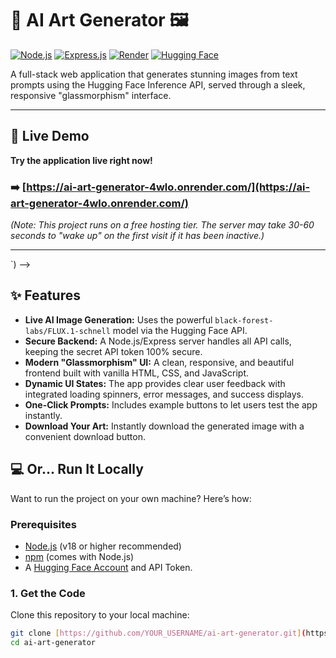 # 🎨 AI Art Generator 🖼️

[![Node.js](https://img.shields.io/badge/Node.js-22.x-339933?style=for-the-badge&logo=node.js)](https://nodejs.org/)
[![Express.js](https://img.shields.io/badge/Express.js-000000?style=for-the-badge&logo=express&logoColor=white)](https://expressjs.com/)
[![Render](https://img.shields.io/badge/Render-Hosted-46E3B7?style=for-the-badge&logo=render)](https://render.com/)
[![Hugging Face](https://img.shields.io/badge/%F0%9F%A4%97%20Hugging%20Face-API-FFD21E?style=for-the-badge)](https://huggingface.co/inference-api)

A full-stack web application that generates stunning images from text prompts using the Hugging Face Inference API, served through a sleek, responsive "glassmorphism" interface.

---

## 🚀 Live Demo

**Try the application live right now!**

### ➡️ [https://ai-art-generator-4wlo.onrender.com/](https://ai-art-generator-4wlo.onrender.com/)

*(Note: This project runs on a free hosting tier. The server may take 30-60 seconds to "wake up" on the first visit if it has been inactive.)*

---

`)
-->
## ✨ Features

* **Live AI Image Generation:** Uses the powerful `black-forest-labs/FLUX.1-schnell` model via the Hugging Face API.
* **Secure Backend:** A Node.js/Express server handles all API calls, keeping the secret API token 100% secure.
* **Modern "Glassmorphism" UI:** A clean, responsive, and beautiful frontend built with vanilla HTML, CSS, and JavaScript.
* **Dynamic UI States:** The app provides clear user feedback with integrated loading spinners, error messages, and success displays.
* **One-Click Prompts:** Includes example buttons to let users test the app instantly.
* **Download Your Art:** Instantly download the generated image with a convenient download button.

## 💻 Or... Run It Locally

Want to run the project on your own machine? Here’s how:

### Prerequisites

* [Node.js](https://nodejs.org/) (v18 or higher recommended)
* [npm](https://www.npmjs.com/) (comes with Node.js)
* A [Hugging Face Account](https://huggingface.co/join) and API Token.

### 1. Get the Code

Clone this repository to your local machine:
```bash
git clone [https://github.com/YOUR_USERNAME/ai-art-generator.git](https://github.com/YOUR_USERNAME/ai-art-generator.git)
cd ai-art-generator
